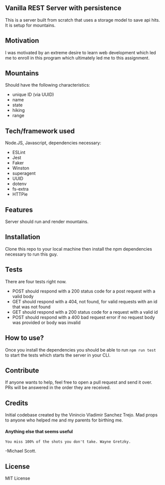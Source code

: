 ## Vanilla REST Server with persistence
This is a server built from scratch that uses a storage model to save api hits. It is setup for mountains. 

## Motivation
I was motivated by an extreme desire to learn web development which led me to enroll in this program which ultimately led me to this assignment. 

## Mountains
Should have the following characteristics:
- unique ID (via UUID)
- name
- state
- hiking
- range

## Tech/framework used
Node.JS, Javascript, 
dependencies necessary: 
- ESLint
- Jest
- Faker
- Winston
- superagent
- UUID
- dotenv
- fs-extra
- HTTPie

## Features
Server should run and render mountains. 

## Installation
Clone this repo to your local machine then install the npm dependencies necessary to run this guy. 

## Tests
There are four tests right now.
- POST should respond with a 200 status code for a post request with a valid body
- GET should respond with a 404, not found, for valid requests with an id that was not found
- GET should respond with a 200 status code for a request with a valid id
- POST should respond with a 400 bad request error if no request body was provided or body was invalid

## How to use?
Once you install the dependencies you should be able to run `npm run test` to start the tests which starts the server in your CLI. 


## Contribute
If anyone wants to help, feel free to open a pull request and send it over. PRs will be answered in the order they are received. 

## Credits
Initial codebase created by the Vinincio Vladimir Sanchez Trejo. 
Mad props to anyone who helped me and my parents for birthing me.

#### Anything else that seems useful
```You miss 100% of the shots you don't take. Wayne Gretzky.``` 

-Michael Scott.  

## License
MIT License